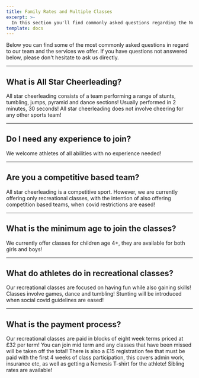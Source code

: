 ```yaml
---
title: Family Rates and Multiple Classes
excerpt: >-
  In this section you'll find commonly asked questions regarding the Nemesis Cheer and Dance team. If you have questions, don’t hesitate to ask us directly.
template: docs
---
```


Below you can find some of the most commonly asked questions in regard to our team and the services we offer. If you have questions not answered below, please don't hesitate to ask us directly.

<hr />

## What is All Star Cheerleading?

All star cheerleading consists of a team performing a range of stunts, tumbling, jumps, pyramid and dance sections! Usually performed in 2 minutes, 30 seconds! 
All star cheerleading does not involve cheering for any other sports team!

<hr />

## Do I need any experience to join?

We welcome athletes of all abilities with no experience needed! 

<hr />

## Are you a competitive based team?

All star cheerleading is a competitive sport. However, we are currently offering only recreational classes, with the intention of also offering competition based teams, when covid restrictions are eased! 

<hr />

## What is the minimum age to join the classes?
We currently offer classes for children age 4+, they are available for both girls and boys! 

<hr />

## What do athletes do in recreational classes? 

Our recreational classes are focused on having fun while also gaining skills! Classes involve games, dance and tumbling! Stunting will be introduced when social covid guidelines are eased! 

<hr />

## What is the payment process?

Our recreational classes are paid in blocks of eight week terms priced at £32 per term! You can join mid term and any classes that have been missed will be taken off the total! 
There is also a £15 registration fee that must be paid with the first 4 weeks of class participation, this covers admin work, insurance etc, as well as getting a Nemesis T-shirt for the athlete!
Sibling rates are available!